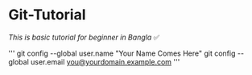 # Git-Tutorial
_This is basic tutorial for beginner in Bangla_ :white_check_mark:

'''
git config --global user.name "Your Name Comes Here"
git config --global user.email you@yourdomain.example.com
'''
